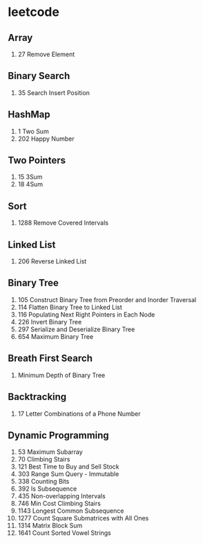 # leetcode

## Array
1. 27 Remove Element

## Binary Search
1. 35 Search Insert Position

## HashMap
1. 1 Two Sum
1. 202 Happy Number

## Two Pointers
1. 15 3Sum
1. 18 4Sum

## Sort
1. 1288 Remove Covered Intervals

## Linked List
1. 206 Reverse Linked List

## Binary Tree
1. 105 Construct Binary Tree from Preorder and Inorder Traversal
1. 114 Flatten Binary Tree to Linked List
1. 116 Populating Next Right Pointers in Each Node
1. 226 Invert Binary Tree
1. 297 Serialize and Deserialize Binary Tree
1. 654 Maximum Binary Tree

## Breath First Search
1. Minimum Depth of Binary Tree

## Backtracking
1. 17 Letter Combinations of a Phone Number

##  Dynamic Programming
1. 53 Maximum Subarray
1. 70 Climbing Stairs
1. 121 Best Time to Buy and Sell Stock
1. 303 Range Sum Query - Immutable
1. 338 Counting Bits
1. 392 Is Subsequence
1. 435 Non-overlapping Intervals
1. 746 Min Cost Climbing Stairs
1. 1143 Longest Common Subsequence
1. 1277 Count Square Submatrices with All Ones
1. 1314 Matrix Block Sum
1. 1641 Count Sorted Vowel Strings
